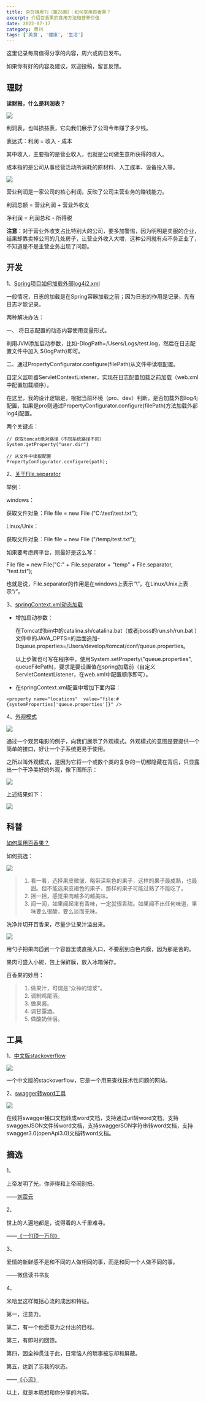 ```yaml
---
title: 杂货铺周刊（第26期）：如何享用百香果？
excerpt: 介绍百香果的食用方法和营养价值
date: 2022-07-17
category: 周刊
tags: ['美食', '健康', '生活']
---
```


这里记录每周值得分享的内容，周六或周日发布。

如果你有好的内容及建议，欢迎投稿，留言反馈。

<!--more-->

## 理财

**读财报，什么是利润表？**

![](https://api2.mubu.com/v3/document_image/85261c12-3bf1-4f11-ad90-acb96dea1e6f-977367.jpg)

利润表，也叫损益表，它向我们展示了公司今年赚了多少钱。

表达式：利润 = 收入 - 成本

其中收入，主要指的是营业收入，也就是公司做生意所获得的收入。

成本指的是公司从事经营活动所消耗的原材料、人工成本、设备投入等。

![](https://api2.mubu.com/v3/document_image/1712e634-515f-4960-953d-7fa1fe6e7f28-977367.jpg)

营业利润是一家公司的核心利润，反映了公司主营业务的赚钱能力。

利润总额 = 营业利润 + 营业外收支

净利润 = 利润总和 - 所得税


**注意**：对于营业外收支占比特别大的公司，要多加警惕，因为明明是卖服的企业，结果却靠卖掉公司的几处房子，让营业外收入大增，这种公司就有点不务正业了，不知道是不是主营业务出现了问题。

## 开发

1、[Spring项目如何加载外部log4j2.xml](https://blog.csdn.net/H2677lucy/article/details/120639578 "Spring项目如何外部加载log4j2.xml")

一般情况，日志的加载是在Spring容器加载之前；因为日志的作用是记录，先有日志才能记录。

两种解决办法：

一、 将日志配置的动态内容使用变量形式。

利用JVM添加启动参数，比如-DlogPath=/Users/Logs/test.log，然后在日志配置文件中加入 ${logPath}即可。

二、通过PropertyConfigurator.configure(filePath)从文件中读取配置。
  
  自定义监听器ServletContextListener，实现在日志配置加载之前加载（web.xml中配置加载顺序）。
  
  在这里，我的设计逻辑是，根据当前环境（pro、dev）判断，是否加载外部log4j配置，如果是pro则通过PropertyConfigurator.configure(filePath)方法加载外部log4j配置。
  
两个关键点：
  

```
// 获取tomcat绝对路径（不同系统路径不同）
System.getProperty("user.dir")
```


```
// 从文件中读取配置
PropertyConfigurator.configure(path);
```

  
 
2、[关于File.separator](http://t.csdn.cn/gaiaO "关于File.separator")

举例：

windows：

获取文件对象：File file = new File ("C:\\test\\test.txt");

Linux/Unix：

获取文件对象：File file = new File ("/temp/test.txt");

如果要考虑跨平台，则最好是这么写：

File file = new File("C:" + File.separator + "temp" + File.separator, "test.txt");

也就是说，File.separator的作用是在windows上表示“\\”，在Linux/Unix上表示“/”。


3、[springContext.xml动态加载](http://t.csdn.cn/xTxsp "springContext.xml动态加载")

- 增加启动参数：

  在Tomcat的bin中的catalina.sh/catalina.bat（或者jboss的run.sh/run.bat ）文件中的JAVA_OPTS=的后面追加-Dqueue.properties=/Users/develop/tomcat/conf/queue.properties。
  
  以上步骤也可写在程序中，使用System.setProperty("queue.properties", queueFilePath)，要求是要设置值在spring加载前（自定义ServletContextListener，在web.xml中配置顺序即可）。

- 在springContext.xml配置中增加下面内容：

```
<property name="locations"  value="file:#{systemProperties['queue.properties']}" />
```

4、[外观模式](https://book.douban.com/subject/2243615/ "外观模式")

![](https://api2.mubu.com/v3/document_image/7139be6b-d5a4-46f2-a585-2b6ac0fe8ed8-977367.jpg)

通过一个观赏电影的例子，向我们展示了外观模式。外观模式的意图是要提供一个简单的接口，好让一个子系统更易于使用。

之所以叫外观模式，是因为它将一个或数个类的复杂的一切都隐藏在背后，只显露出一个干净美好的外观，像下图所示：

![](https://api2.mubu.com/v3/document_image/20a93295-75cf-4251-bd91-2f3d3c7e8739-977367.jpg)

上述结果如下：

![](https://api2.mubu.com/v3/document_image/3c4f0eb8-81e4-4e57-a115-7e04aee9ce04-977367.jpg)


## 科普

[如何享用百香果？](https://zh.wikihow.com/%E4%BA%AB%E7%94%A8%E7%99%BE%E9%A6%99%E6%9E%9C "如何享用百香果？")

如何挑选：

![](https://api2.mubu.com/v3/document_image/033220d0-3c36-40c0-882e-3250070f7c35-977367.jpg)

>1. 看一看，选择果皮微皱、略带深紫色的果子，这样的果子最成熟，也最甜。但不能选果皮褐色的果子，那样的果子可能过熟了不能吃了。
>2. 摇一摇，感觉果肉越多的越美味。
>3. 闻一闻，如果闻起来有香味，一定就很香甜。如果闻不出任何味道，果味要么很酸，要么淡而无味。

洗净并切开百香果，尽量少让果汁溢出来。

![](https://api2.mubu.com/v3/document_image/48ee1321-a95d-4c06-a77b-e07a09079dbc-977367.jpg)

用勺子把果肉舀到一个容器里或直接入口，不要刮到白色内膜，因为那是苦的。

果肉可盛入小碗，包上保鲜膜，放入冰箱保存。

百香果的妙用：

>1. 做果汁，可谓是“众神的琼浆”。
>2. 调制鸡尾酒。
>3. 做果酱。
>4. 调甘露酒。
>5. 做酸奶伴侣。

## 工具

1、[中文版stackoverflow](https://stackoom.com/ "中文版stackoverflow")

![](https://api2.mubu.com/v3/document_image/ef0a2b07-8a12-4ad4-aa0c-0212ddf45889-977367.jpg)

一个中文版的stackoverflow，它是一个用来查找技术性问题的网站。

2、[swagger转word工具](https://tools.kalvinbg.cn/dev/swagger2word "swagger转word工具")


![](https://api2.mubu.com/v3/document_image/99c42bb4-d4e1-426e-b4d0-10489588f09b-977367.jpg)

在线将swagger接口文档转成word文档，支持通过url转word文档，支持swaggerJSON文件转word文档，支持swaggerSON字符串转word文档，支持swagger3.0(openApi3.0)文档转word文档。


## 摘选

1、

上帝发明了光，你非得和上帝闹别扭。

——[刘震云](https://book.douban.com/author/4507615/ "刘震云")

2、

世上的人遍地都是，说得着的人千里难寻。

——[《一句顶一万句》](https://book.douban.com/subject/3633461/ "《一句顶一万句》")

3、

爱情的新鲜感不是和不同的人做相同的事，而是和同一个人做不同的事。

——微信读书书友

4、

米哈里这样概括心流的成因和特征。

第一，注意力。

第二，有一个他愿意为之付出的目标。

第三，有即时的回馈。

第四，因全神贯注于此，日常恼人的琐事被忘却和屏蔽。

第五，达到了忘我的状态。

——[《心流》](https://book.douban.com/subject/27186106/ "《心流》")


以上，就是本周想和你分享的内容。
